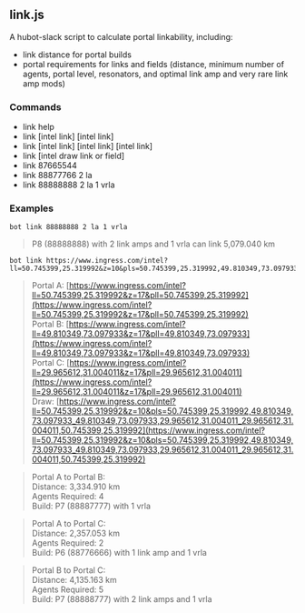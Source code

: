 ## link.js

A hubot-slack script to calculate portal linkability, including:

 * link distance for portal builds
 * portal requirements for links and fields (distance, minimum number of agents, portal level, resonators, and optimal link amp and very rare link amp mods)

### Commands

 * link help
 * link [intel link] [intel link]
 * link [intel link] [intel link] [intel link]
 * link [intel draw link or field]
 * link 87665544
 * link 88877766 2 la
 * link 88888888 2 la 1 vrla


### Examples

    bot link 88888888 2 la 1 vrla

> P8 (88888888) with 2 link amps and 1 vrla can link 5,079.040 km

    bot link https://www.ingress.com/intel?ll=50.745399,25.319992&z=10&pls=50.745399,25.319992,49.810349,73.097933_49.810349,73.097933,29.965612,31.004011_29.965612,31.004011,50.745399,25.319992

> Portal A: [https://www.ingress.com/intel?ll=50.745399,25.319992&z=17&pll=50.745399,25.319992](https://www.ingress.com/intel?ll=50.745399,25.319992&z=17&pll=50.745399,25.319992)   
Portal B: [https://www.ingress.com/intel?ll=49.810349,73.097933&z=17&pll=49.810349,73.097933](https://www.ingress.com/intel?ll=49.810349,73.097933&z=17&pll=49.810349,73.097933)   
Portal C: [https://www.ingress.com/intel?ll=29.965612,31.004011&z=17&pll=29.965612,31.004011](https://www.ingress.com/intel?ll=29.965612,31.004011&z=17&pll=29.965612,31.004011)   
Draw: [https://www.ingress.com/intel?ll=50.745399,25.319992&z=10&pls=50.745399,25.319992,49.810349,73.097933_49.810349,73.097933,29.965612,31.004011_29.965612,31.004011,50.745399,25.319992](https://www.ingress.com/intel?ll=50.745399,25.319992&z=10&pls=50.745399,25.319992,49.810349,73.097933_49.810349,73.097933,29.965612,31.004011_29.965612,31.004011,50.745399,25.319992)   

> Portal A to Portal B:   
Distance: 3,334.910 km   
Agents Required: 4   
Build: P7 (88887777) with 1 vrla   

> Portal A to Portal C:   
Distance: 2,357.053 km   
Agents Required: 2   
Build: P6 (88776666) with 1 link amp and 1 vrla   

> Portal B to Portal C:   
Distance: 4,135.163 km   
Agents Required: 5   
Build: P7 (88888777) with 2 link amps and 1 vrla   
